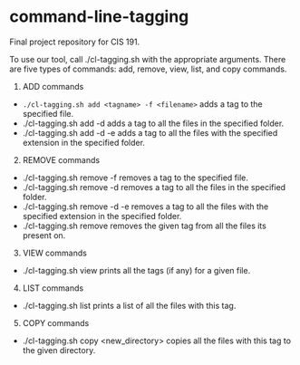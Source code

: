 # command-line-tagging
Final project repository for CIS 191.

To use our tool, call ./cl-tagging.sh with the appropriate arguments. There are five types of commands: add, remove, view, list, and copy commands. 

1. ADD commands

- `./cl-tagging.sh add <tagname> -f <filename>` adds a tag to the specified file.
- ./cl-tagging.sh add <tagname> -d <folder>  adds a tag to all the files in the specified folder.
- ./cl-tagging.sh add <tagname> -d <folder> -e <extension>  adds a tag to all the files with the specified extension in the specified folder.

2. REMOVE commands

- ./cl-tagging.sh remove <tagname> -f <filename> removes a tag to the specified file.
- ./cl-tagging.sh remove <tagname> -d <folder>  removes a tag to all the files in the specified folder.
- ./cl-tagging.sh remove <tagname> -d <folder> -e <extension> removes a tag to all the files with the specified extension in the specified folder.
- ./cl-tagging.sh remove <tagname> removes the given tag from all the files its present on.

3. VIEW commands
- ./cl-tagging.sh view <filename> prints all the tags (if any) for a given file.

4. LIST commands
- ./cl-tagging.sh list <tagname> prints a list of all the files with this tag.

5. COPY commands
- ./cl-tagging.sh copy <tagname> <new_directory> copies all the files with this tag to the given directory.


